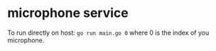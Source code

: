 # microphone service

To run directly on host: `go run main.go 0` where 0 is the index of you microphone.
